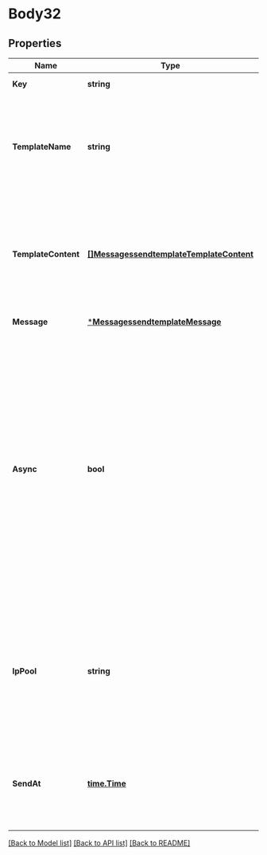 # Body32

## Properties
Name | Type | Description | Notes
------------ | ------------- | ------------- | -------------
**Key** | **string** | a valid api key | [default to null]
**TemplateName** | **string** | the immutable name or slug of a template that exists in the user&#39;s account. For backwards-compatibility, the template name may also be used but the immutable slug is preferred. | [default to null]
**TemplateContent** | [**[]MessagessendtemplateTemplateContent**](messagessendtemplate_template_content.md) | an array of template content to send. Each item in the array should be a struct with two keys - name: the name of the content block to set the content for, and content: the actual content to put into the block | [default to null]
**Message** | [***MessagessendtemplateMessage**](messagessendtemplate_message.md) |  | [default to null]
**Async** | **bool** | enable a background sending mode that is optimized for bulk sending. In async mode, messages/send will immediately return a status of \&quot;queued\&quot; for every recipient. To handle rejections when sending in async mode, set up a webhook for the &#39;reject&#39; event. Defaults to false for messages with no more than 10 recipients; messages with more than 10 recipients are always sent asynchronously, regardless of the value of async. | [optional] [default to null]
**IpPool** | **string** | the name of the dedicated ip pool that should be used to send the message. If you do not have any dedicated IPs, this parameter has no effect. If you specify a pool that does not exist, your default pool will be used instead. | [optional] [default to null]
**SendAt** | [**time.Time**](time.Time.md) | when this message should be sent as a UTC timestamp in YYYY-MM-DD HH:MM:SS format. If you specify a time in the past, the message will be sent immediately. | [optional] [default to null]

[[Back to Model list]](../README.md#documentation-for-models) [[Back to API list]](../README.md#documentation-for-api-endpoints) [[Back to README]](../README.md)


